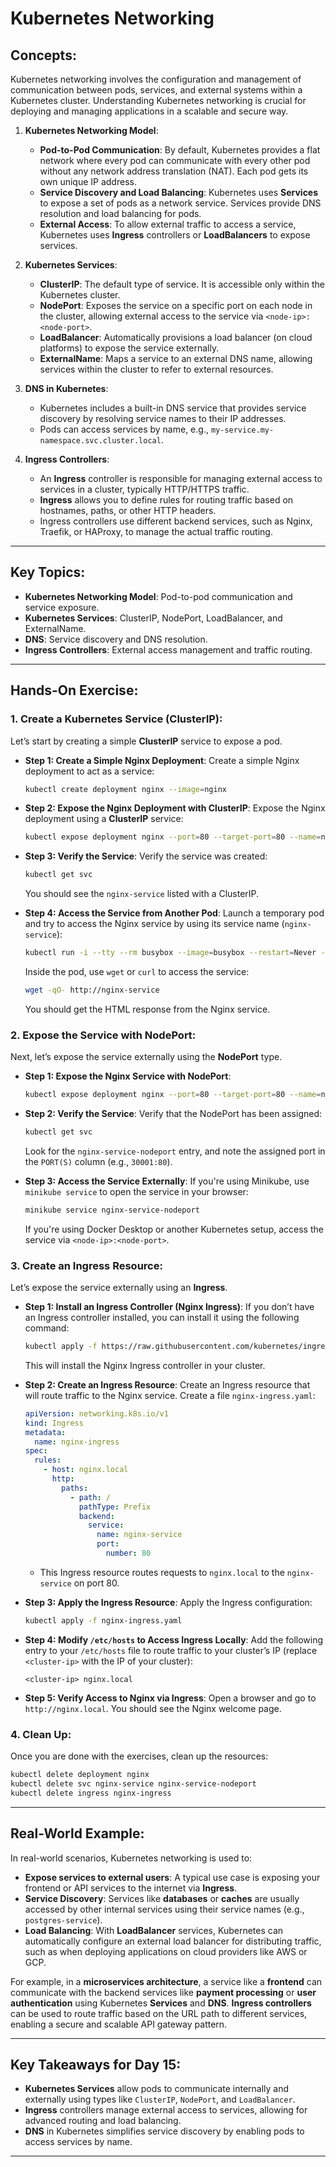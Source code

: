 # **Kubernetes Networking**

## **Concepts:**

Kubernetes networking involves the configuration and management of communication between pods, services, and external systems within a Kubernetes cluster. Understanding Kubernetes networking is crucial for deploying and managing applications in a scalable and secure way.

1. **Kubernetes Networking Model**:

   - **Pod-to-Pod Communication**: By default, Kubernetes provides a flat network where every pod can communicate with every other pod without any network address translation (NAT). Each pod gets its own unique IP address.
   - **Service Discovery and Load Balancing**: Kubernetes uses **Services** to expose a set of pods as a network service. Services provide DNS resolution and load balancing for pods.
   - **External Access**: To allow external traffic to access a service, Kubernetes uses **Ingress** controllers or **LoadBalancers** to expose services.

2. **Kubernetes Services**:

   - **ClusterIP**: The default type of service. It is accessible only within the Kubernetes cluster.
   - **NodePort**: Exposes the service on a specific port on each node in the cluster, allowing external access to the service via `<node-ip>:<node-port>`.
   - **LoadBalancer**: Automatically provisions a load balancer (on cloud platforms) to expose the service externally.
   - **ExternalName**: Maps a service to an external DNS name, allowing services within the cluster to refer to external resources.

3. **DNS in Kubernetes**:

   - Kubernetes includes a built-in DNS service that provides service discovery by resolving service names to their IP addresses.
   - Pods can access services by name, e.g., `my-service.my-namespace.svc.cluster.local`.

4. **Ingress Controllers**:
   - An **Ingress** controller is responsible for managing external access to services in a cluster, typically HTTP/HTTPS traffic.
   - **Ingress** allows you to define rules for routing traffic based on hostnames, paths, or other HTTP headers.
   - Ingress controllers use different backend services, such as Nginx, Traefik, or HAProxy, to manage the actual traffic routing.

---

## **Key Topics:**

- **Kubernetes Networking Model**: Pod-to-pod communication and service exposure.
- **Kubernetes Services**: ClusterIP, NodePort, LoadBalancer, and ExternalName.
- **DNS**: Service discovery and DNS resolution.
- **Ingress Controllers**: External access management and traffic routing.

---

## **Hands-On Exercise:**

### 1. **Create a Kubernetes Service (ClusterIP)**:

Let’s start by creating a simple **ClusterIP** service to expose a pod.

- **Step 1: Create a Simple Nginx Deployment**:
  Create a simple Nginx deployment to act as a service:

  ```bash
  kubectl create deployment nginx --image=nginx
  ```

- **Step 2: Expose the Nginx Deployment with ClusterIP**:
  Expose the Nginx deployment using a **ClusterIP** service:

  ```bash
  kubectl expose deployment nginx --port=80 --target-port=80 --name=nginx-service --type=ClusterIP
  ```

- **Step 3: Verify the Service**:
  Verify the service was created:

  ```bash
  kubectl get svc
  ```

  You should see the `nginx-service` listed with a ClusterIP.

- **Step 4: Access the Service from Another Pod**:
  Launch a temporary pod and try to access the Nginx service by using its service name (`nginx-service`):

  ```bash
  kubectl run -i --tty --rm busybox --image=busybox --restart=Never -- sh
  ```

  Inside the pod, use `wget` or `curl` to access the service:

  ```bash
  wget -qO- http://nginx-service
  ```

  You should get the HTML response from the Nginx service.

### 2. **Expose the Service with NodePort**:

Next, let’s expose the service externally using the **NodePort** type.

- **Step 1: Expose the Nginx Service with NodePort**:

  ```bash
  kubectl expose deployment nginx --port=80 --target-port=80 --name=nginx-service-nodeport --type=NodePort
  ```

- **Step 2: Verify the Service**:
  Verify that the NodePort has been assigned:

  ```bash
  kubectl get svc
  ```

  Look for the `nginx-service-nodeport` entry, and note the assigned port in the `PORT(S)` column (e.g., `30001:80`).

- **Step 3: Access the Service Externally**:
  If you're using Minikube, use `minikube service` to open the service in your browser:

  ```bash
  minikube service nginx-service-nodeport
  ```

  If you're using Docker Desktop or another Kubernetes setup, access the service via `<node-ip>:<node-port>`.

### 3. **Create an Ingress Resource**:

Let’s expose the service externally using an **Ingress**.

- **Step 1: Install an Ingress Controller (Nginx Ingress)**:
  If you don’t have an Ingress controller installed, you can install it using the following command:

  ```bash
  kubectl apply -f https://raw.githubusercontent.com/kubernetes/ingress-nginx/main/deploy/static/provider/cloud/deploy.yaml
  ```

  This will install the Nginx Ingress controller in your cluster.

- **Step 2: Create an Ingress Resource**:
  Create an Ingress resource that will route traffic to the Nginx service. Create a file `nginx-ingress.yaml`:

  ```yaml
  apiVersion: networking.k8s.io/v1
  kind: Ingress
  metadata:
    name: nginx-ingress
  spec:
    rules:
      - host: nginx.local
        http:
          paths:
            - path: /
              pathType: Prefix
              backend:
                service:
                  name: nginx-service
                  port:
                    number: 80
  ```

  - This Ingress resource routes requests to `nginx.local` to the `nginx-service` on port 80.

- **Step 3: Apply the Ingress Resource**:
  Apply the Ingress configuration:

  ```bash
  kubectl apply -f nginx-ingress.yaml
  ```

- **Step 4: Modify `/etc/hosts` to Access Ingress Locally**:
  Add the following entry to your `/etc/hosts` file to route traffic to your cluster’s IP (replace `<cluster-ip>` with the IP of your cluster):

  ```plaintext
  <cluster-ip> nginx.local
  ```

- **Step 5: Verify Access to Nginx via Ingress**:
  Open a browser and go to `http://nginx.local`. You should see the Nginx welcome page.

### 4. **Clean Up**:

Once you are done with the exercises, clean up the resources:

```bash
kubectl delete deployment nginx
kubectl delete svc nginx-service nginx-service-nodeport
kubectl delete ingress nginx-ingress
```

---

## **Real-World Example:**

In real-world scenarios, Kubernetes networking is used to:

- **Expose services to external users**: A typical use case is exposing your frontend or API services to the internet via **Ingress**.
- **Service Discovery**: Services like **databases** or **caches** are usually accessed by other internal services using their service names (e.g., `postgres-service`).
- **Load Balancing**: With **LoadBalancer** services, Kubernetes can automatically configure an external load balancer for distributing traffic, such as when deploying applications on cloud providers like AWS or GCP.

For example, in a **microservices architecture**, a service like a **frontend** can communicate with the backend services like **payment processing** or **user authentication** using Kubernetes **Services** and **DNS**. **Ingress controllers** can be used to route traffic based on the URL path to different services, enabling a secure and scalable API gateway pattern.

---

## **Key Takeaways for Day 15:**

- **Kubernetes Services** allow pods to communicate internally and externally using types like `ClusterIP`, `NodePort`, and `LoadBalancer`.
- **Ingress** controllers manage external access to services, allowing for advanced routing and load balancing.
- **DNS** in Kubernetes simplifies service discovery by enabling pods to access services by name.

---
